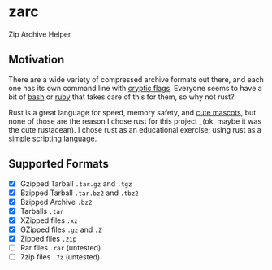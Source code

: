 # zarc
Zip Archive Helper

## Motivation
There are a wide variety of compressed archive formats out there, and each one
has its own command line with [cryptic flags](https://xkcd.com/1168/).
Everyone seems to have a bit of
[bash](https://blog.logentries.com/2012/12/how-to-extract-any-archive/)
or [ruby](https://gist.github.com/martinus/2226) that takes care of
this for them, so why not rust?

Rust is a great language for speed, memory safety, and
[cute mascots](http://www.rustacean.net/assets/rustacean-orig-gesture.png),
but none of those are the reason I chose rust for this project
_(ok, maybe it was the cute rustacean). I chose rust as an educational
exercise; using rust as a simple scripting language.

## Supported Formats
- [x] Gzipped Tarball `.tar.gz` and `.tgz`
- [x] Bzipped Tarball `.tar.bz2` and `.tbz2`
- [x] Bzipped Archive `.bz2`
- [x] Tarballs `.tar`
- [x] XZipped files `.xz`
- [x] GZipped files `.gz` and `.Z`
- [x] Zipped files `.zip`
- [ ] Rar files `.rar` (untested)
- [ ] 7zip files `.7z` (untested)
